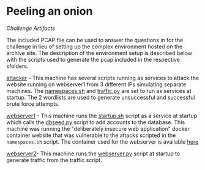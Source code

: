 # Peeling an onion

_Challenge Artifacts_

The included PCAP file can be used to answer the questions in for the challenge in lieu of setting up the complex environment hosted on the archive site.  The description of the environment setup is described below with the scripts used to generate the pcap included in the respective sfolders.


[attacker](./attacker/) - This machine has several scripts running as services to attack the website running on webserver1 from 3 different IPs simulating separate machines.  The [namespaces.sh](./attacker/namespaces.sh) and [traffic.py](./attacker/traffic.py) are set to run as services at startup. The 2 wordlists are used to generate unsuccessful and successful brute force attempts.

[webserver1](./webserver1/) - This machine runs the [startup.sh](./webserver1/startup.sh) script as a service at startup which calls the [dbseed.py](./webserver1/dbseed.py) script to add accounts to the database.  This machine was running the "deliberately insecure web application" docker container website that was vulnerable to the attacks scripted in the `namespaces.sh` script.  The container used for the webserver is available [here](https://github.com/snsttr/diwa)


[webserver2](./webserver2/)- This machine runs the [webserver.py](./webserver2/webserver.py) script at startup to generate traffic from the traffic script.
